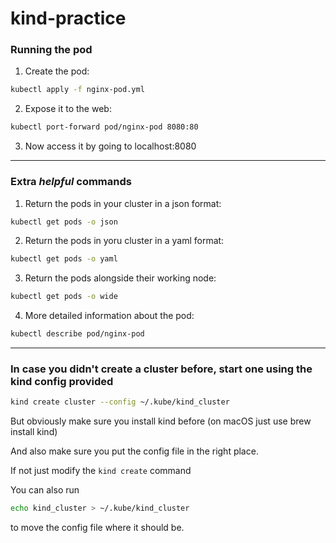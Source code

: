 # kind-practice

### Running the pod

1. Create the pod:
```bash
kubectl apply -f nginx-pod.yml
```

2. Expose it to the web:
```bash
kubectl port-forward pod/nginx-pod 8080:80
```

3. Now access it by going to localhost:8080

---

### Extra *helpful* commands

1. Return the pods in your cluster in a json format:
```bash
kubectl get pods -o json
```

2. Return the pods in yoru cluster in a yaml format:
```bash
kubectl get pods -o yaml
```

3. Return the pods alongside their working node:
```bash
kubectl get pods -o wide
```

4. More detailed information about the pod:
```bash
kubectl describe pod/nginx-pod
```

---

### In case you didn't create a cluster before, start one using the kind config provided
```bash
kind create cluster --config ~/.kube/kind_cluster
```
But obviously make sure you install kind before (on macOS just use brew install kind)

And also make sure you put the config file in the right place.

If not just modify the ```kind create``` command

You can also run

```bash
echo kind_cluster > ~/.kube/kind_cluster
```

to move the config file where it should be.
